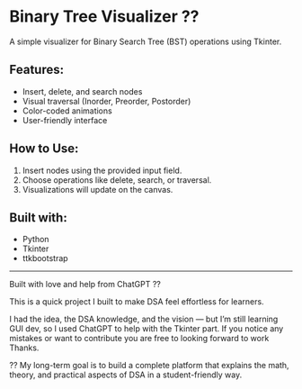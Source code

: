 # Binary Tree Visualizer ??

A simple visualizer for Binary Search Tree (BST) operations using Tkinter.

## Features:
- Insert, delete, and search nodes
- Visual traversal (Inorder, Preorder, Postorder)
- Color-coded animations
- User-friendly interface

## How to Use:
1. Insert nodes using the provided input field.
2. Choose operations like delete, search, or traversal.
3. Visualizations will update on the canvas.

## Built with:
- Python
- Tkinter
- ttkbootstrap

---
 Built with love and help from ChatGPT ??

 This is a quick project I built to make DSA feel effortless for learners.

 I had the idea, the DSA knowledge, and the vision — but I’m still learning GUI dev, so I used ChatGPT to help with the Tkinter part.
 If you notice any mistakes or want to contribute you are free to looking forward to work Thanks.

?? My long-term goal is to build a complete platform that explains the math, theory, and practical aspects of DSA in a student-friendly way.

